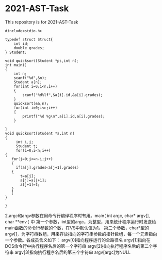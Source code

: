 # 2021-AST-Task
This repository is for 2021-AST-Task

```
#include<stdio.h>

typedef struct Struct{
    int id;
    double grades;
} Student;

void quicksort(Student *ps,int n);
int main()
{
    int n;
    scanf("%d",&n);
    Student a[n];
    for(int i=0;i<n;i++)
    {
        scanf("%d%lf",&a[i].id,&a[i].grades);
    }
    quicksort(&a,n);
    for(int i=0;i<n;i++)
    {
        printf("%d %g\n",a[i].id,a[i].grades);
    }

}
void quicksort(Student *a,int n)
{
     int i,j;
     Student t;
     for(i=0;i<n;i++)
{
   for(j=0;j<=n-i;j++)
   {
     if(a[j].grades<a[j+1].grades)
   {
       t=a[j];
       a[j]=a[j+1];
       a[j+1]=t;
   }
   }
}

}
```

2.argc和argv参数在用命令行编译程序时有用。main( int argc, char* argv[], char **env ) 中
    第一个参数，int型的argc，为整型，用来统计程序运行时发送给main函数的命令行参数的个数，在VS中默认值为1。
    第二个参数，char*型的argv[]，为字符串数组，用来存放指向的字符串参数的指针数组，每一个元素指向一个参数。各成员含义如下：
    argv[0]指向程序运行的全路径名
    argv[1]指向在DOS命令行中执行程序名后的第一个字符串
    argv[2]指向执行程序名后的第二个字符串
    argv[3]指向执行程序名后的第三个字符串
    argv[argc]为NULL
